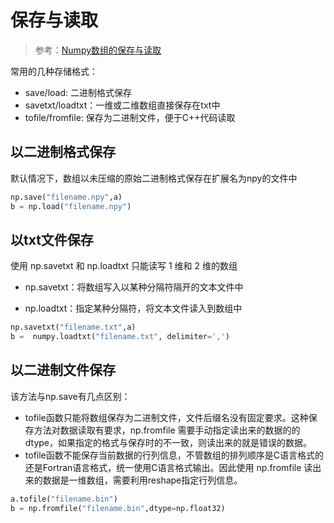 




# 保存与读取

> 参考：[Numpy数组的保存与读取](https://blog.csdn.net/u010089444/article/details/52738479)

常用的几种存储格式：
- save/load: 二进制格式保存
- savetxt/loadtxt：一维或二维数组直接保存在txt中
- tofile/fromfile: 保存为二进制文件，便于C++代码读取

## 以二进制格式保存
默认情况下，数组以未压缩的原始二进制格式保存在扩展名为npy的文件中

```python
np.save("filename.npy",a)
b = np.load("filename.npy")
```

## 以txt文件保存

使用 np.savetxt 和 np.loadtxt 只能读写 1 维和 2 维的数组

- np.savetxt：将数组写入以某种分隔符隔开的文本文件中

- np.loadtxt：指定某种分隔符，将文本文件读入到数组中

```python
np.savetxt("filename.txt",a)
b =  numpy.loadtxt("filename.txt", delimiter=',')
```

## 以二进制文件保存

该方法与np.save有几点区别：

- tofile函数只能将数组保存为二进制文件，文件后缀名没有固定要求。这种保存方法对数据读取有要求，np.fromfile 需要手动指定读出来的数据的的dtype，如果指定的格式与保存时的不一致，则读出来的就是错误的数据。
- tofile函数不能保存当前数据的行列信息，不管数组的排列顺序是C语言格式的还是Fortran语言格式，统一使用C语言格式输出。因此使用 np.fromfile 读出来的数据是一维数组，需要利用reshape指定行列信息。

```python
a.tofile("filename.bin")
b = np.fromfile("filename.bin",dtype=np.float32)
```